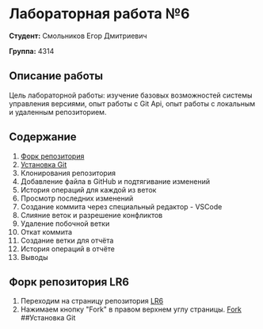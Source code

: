 # Лабораторная работа №6

**Студент:** Смольников Егор Дмитриевич

**Группа:** 4314

## Описание работы

Цель лабораторной работы: изучение базовых возможностей системы
управления версиями, опыт работы с Git Api, опыт работы с локальным и
удаленным репозиторием. 
## Содержание
1. [Форк репозитория](README.md#Форк-репозитория-LR6)
2. [Установка Git](README.md#Установка-Git)
3. Клонирования репозитория
4. Добавление файла в GitHub и подтягивание изменений
5. История операций для каждой из веток
6. Просмотр последних изменений
7. Создание коммита через специальный редактор - VSCode
8. Слияние веток и разрешение конфликтов
9. Удаление побочной ветки
10. Откат коммита
11. Создание ветки для отчёта
12. История операций в отчёте
13. Выводы
## Форк репозитория LR6
1. Переходим на страницу репозитория [LR6](https://github.com/Kurtyanik/LR6/)
2. Нажимаем кнопку "Fork" в правом верхнем углу страницы.
[Fork](https://github.com/Xz1der/LR6/blob/master/1.png)
##Установка Git
